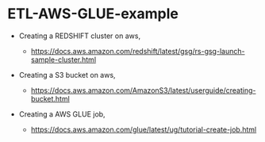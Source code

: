 # ETL-AWS-GLUE-example

- Creating a REDSHIFT cluster on aws,
  - https://docs.aws.amazon.com/redshift/latest/gsg/rs-gsg-launch-sample-cluster.html
- Creating a S3 bucket on aws,
  - https://docs.aws.amazon.com/AmazonS3/latest/userguide/creating-bucket.html

- Creating a AWS GLUE job,
  - https://docs.aws.amazon.com/glue/latest/ug/tutorial-create-job.html


